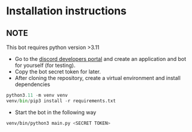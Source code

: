 # Installation instructions

## NOTE
This bot requires python version >3.11

- Go to the [discord developers portal](https://discord.com/developers/applications) and create an application and bot for yourself (for testing).
- Copy the bot secret token for later.
- After cloning the repository, create a virtual environment and install dependencies

```python
python3.11 -m venv venv
venv/bin/pip3 install -r requirements.txt
```

- Start the bot in the following way

```bash
venv/bin/python3 main.py <SECRET TOKEN>
```

